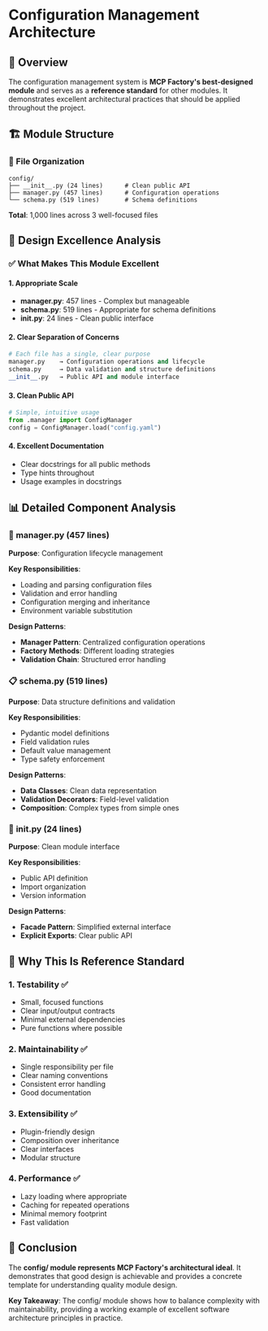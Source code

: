 # Configuration Management Architecture

## 🎯 Overview

The configuration management system is **MCP Factory's best-designed module** and serves as a **reference standard** for other modules. It demonstrates excellent architectural practices that should be applied throughout the project.

## 🏗️ Module Structure

### 📁 File Organization
```
config/
├── __init__.py (24 lines)      # Clean public API
├── manager.py (457 lines)      # Configuration operations  
└── schema.py (519 lines)       # Schema definitions
```

**Total**: 1,000 lines across 3 well-focused files

## 🎨 Design Excellence Analysis

### ✅ What Makes This Module Excellent

#### 1. **Appropriate Scale**
- **manager.py**: 457 lines - Complex but manageable
- **schema.py**: 519 lines - Appropriate for schema definitions
- **__init__.py**: 24 lines - Clean public interface

#### 2. **Clear Separation of Concerns**
```python
# Each file has a single, clear purpose
manager.py    → Configuration operations and lifecycle
schema.py     → Data validation and structure definitions  
__init__.py   → Public API and module interface
```

#### 3. **Clean Public API**
```python
# Simple, intuitive usage
from .manager import ConfigManager
config = ConfigManager.load("config.yaml")
```

#### 4. **Excellent Documentation**
- Clear docstrings for all public methods
- Type hints throughout
- Usage examples in docstrings

## 📊 Detailed Component Analysis

### 🔧 manager.py (457 lines)
**Purpose**: Configuration lifecycle management

**Key Responsibilities**:
- Loading and parsing configuration files
- Validation and error handling
- Configuration merging and inheritance
- Environment variable substitution

**Design Patterns**:
- **Manager Pattern**: Centralized configuration operations
- **Factory Methods**: Different loading strategies
- **Validation Chain**: Structured error handling

### 📋 schema.py (519 lines)
**Purpose**: Data structure definitions and validation

**Key Responsibilities**:
- Pydantic model definitions
- Field validation rules
- Default value management
- Type safety enforcement

**Design Patterns**:
- **Data Classes**: Clean data representation
- **Validation Decorators**: Field-level validation
- **Composition**: Complex types from simple ones

### 🚪 __init__.py (24 lines)
**Purpose**: Clean module interface

**Key Responsibilities**:
- Public API definition
- Import organization
- Version information

**Design Patterns**:
- **Facade Pattern**: Simplified external interface
- **Explicit Exports**: Clear public API

## 🌟 Why This Is Reference Standard

### 1. **Testability** ✅
- Small, focused functions
- Clear input/output contracts
- Minimal external dependencies
- Pure functions where possible

### 2. **Maintainability** ✅
- Single responsibility per file
- Clear naming conventions
- Consistent error handling
- Good documentation

### 3. **Extensibility** ✅
- Plugin-friendly design
- Composition over inheritance
- Clear interfaces
- Modular structure

### 4. **Performance** ✅
- Lazy loading where appropriate
- Caching for repeated operations
- Minimal memory footprint
- Fast validation

## 🏁 Conclusion

The **config/ module represents MCP Factory's architectural ideal**. It demonstrates that good design is achievable and provides a concrete template for understanding quality module design.

**Key Takeaway**: The config/ module shows how to balance complexity with maintainability, providing a working example of excellent software architecture principles in practice. 
